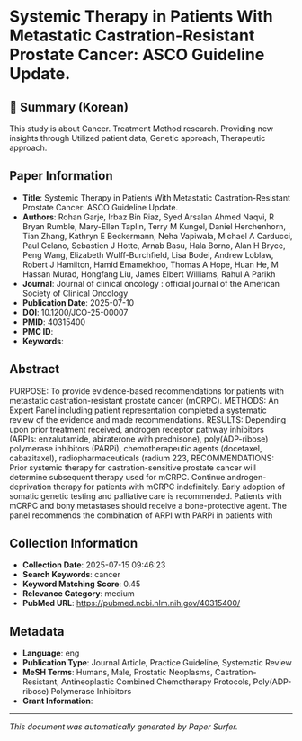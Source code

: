 # Systemic Therapy in Patients With Metastatic Castration-Resistant Prostate Cancer: ASCO Guideline Update.

## 📝 Summary (Korean)
This study is about Cancer. Treatment Method research. Providing new insights through Utilized patient data, Genetic approach, Therapeutic approach.

## Paper Information
- **Title**: Systemic Therapy in Patients With Metastatic Castration-Resistant Prostate Cancer: ASCO Guideline Update.
- **Authors**: Rohan Garje, Irbaz Bin Riaz, Syed Arsalan Ahmed Naqvi, R Bryan Rumble, Mary-Ellen Taplin, Terry M Kungel, Daniel Herchenhorn, Tian Zhang, Kathryn E Beckermann, Neha Vapiwala, Michael A Carducci, Paul Celano, Sebastien J Hotte, Arnab Basu, Hala Borno, Alan H Bryce, Peng Wang, Elizabeth Wulff-Burchfield, Lisa Bodei, Andrew Loblaw, Robert J Hamilton, Hamid Emamekhoo, Thomas A Hope, Huan He, M Hassan Murad, Hongfang Liu, James Elbert Williams, Rahul A Parikh
- **Journal**: Journal of clinical oncology : official journal of the American Society of Clinical Oncology
- **Publication Date**: 2025-07-10
- **DOI**: 10.1200/JCO-25-00007
- **PMID**: 40315400
- **PMC ID**: 
- **Keywords**: 

## Abstract
PURPOSE: To provide evidence-based recommendations for patients with metastatic castration-resistant prostate cancer (mCRPC). METHODS: An Expert Panel including patient representation completed a systematic review of the evidence and made recommendations. RESULTS: Depending upon prior treatment received, androgen receptor pathway inhibitors (ARPIs: enzalutamide, abiraterone with prednisone), poly(ADP-ribose) polymerase inhibitors (PARPi), chemotherapeutic agents (docetaxel, cabazitaxel), radiopharmaceuticals (radium 223, RECOMMENDATIONS: Prior systemic therapy for castration-sensitive prostate cancer will determine subsequent therapy used for mCRPC. Continue androgen-deprivation therapy for patients with mCRPC indefinitely. Early adoption of somatic genetic testing and palliative care is recommended. Patients with mCRPC and bony metastases should receive a bone-protective agent. The panel recommends the combination of ARPI with PARPi in patients with

## Collection Information
- **Collection Date**: 2025-07-15 09:46:23
- **Search Keywords**: cancer
- **Keyword Matching Score**: 0.45
- **Relevance Category**: medium
- **PubMed URL**: https://pubmed.ncbi.nlm.nih.gov/40315400/

## Metadata
- **Language**: eng
- **Publication Type**: Journal Article, Practice Guideline, Systematic Review
- **MeSH Terms**: Humans, Male, Prostatic Neoplasms, Castration-Resistant, Antineoplastic Combined Chemotherapy Protocols, Poly(ADP-ribose) Polymerase Inhibitors
- **Grant Information**: 

---
*This document was automatically generated by Paper Surfer.*
